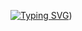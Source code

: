 [![Typing SVG](https://readme-typing-svg.herokuapp.com?font=Fira+Code&size=40&pause=10&color=00F726&background=FFFFFF00&center=true&vCenter=true&multiline=true&width=600&height=180&lines=Hi+there%2C+i'm;Kostya+and+i'm+a;computer+science+student)](https://git.io/typing-svg))

<!--
**1KONSTANT1/1KONSTANT1** is a ✨ _special_ ✨ repository because its `README.md` (this file) appears on your GitHub profile.

Here are some ideas to get you started:

- 🔭 I’m currently working on ...
- 🌱 I’m currently learning ...
- 👯 I’m looking to collaborate on ...
- 🤔 I’m looking for help with ...
- 💬 Ask me about ...
- 📫 How to reach me: ...
- 😄 Pronouns: ...
- ⚡ Fun fact: ...
-->
